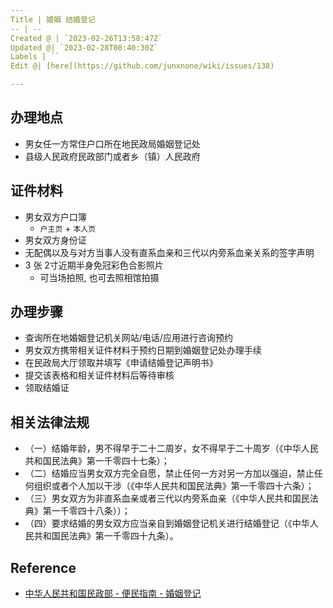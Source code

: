 ```yaml
---
Title | 婚姻 结婚登记
-- | --
Created @ | `2023-02-26T13:58:47Z`
Updated @| `2023-02-28T08:40:30Z`
Labels | ``
Edit @| [here](https://github.com/junxnone/wiki/issues/138)

---
```

## 办理地点
- 男女任一方常住户口所在地民政局婚姻登记处
- 县级人民政府民政部门或者乡（镇）人民政府


## 证件材料
- 男女双方户口簿
  - `户主页` + `本人页`
- 男女双方身份证
- 无配偶以及与对方当事人没有直系血亲和三代以内旁系血亲关系的签字声明
- 3 张 2寸近期半身免冠彩色合影照片
  - 可当场拍照, 也可去照相馆拍摄


## 办理步骤

- 查询所在地婚姻登记机关网站/电话/应用进行咨询预约
- 男女双方携带相关证件材料于预约日期到婚姻登记处办理手续
- 在民政局大厅领取并填写《申请结婚登记声明书》
- 提交该表格和相关证件材料后等待审核
- 领取结婚证


## 相关法律法规

- （一）结婚年龄，男不得早于二十二周岁，女不得早于二十周岁（《中华人民共和国民法典》第一千零四十七条）；
- （二）结婚应当男女双方完全自愿，禁止任何一方对另一方加以强迫，禁止任何组织或者个人加以干涉（《中华人民共和国民法典》第一千零四十六条）；
- （三）男女双方为非直系血亲或者三代以内旁系血亲（《中华人民共和国民法典》第一千零四十八条））；
- （四）要求结婚的男女双方应当亲自到婚姻登记机关进行结婚登记（《中华人民共和国民法典》第一千零四十九条）。

## Reference

- [中华人民共和国民政部 - 便民指南 - 婚姻登记](https://www.mca.gov.cn/article/fw/bmzn/hydj/)
